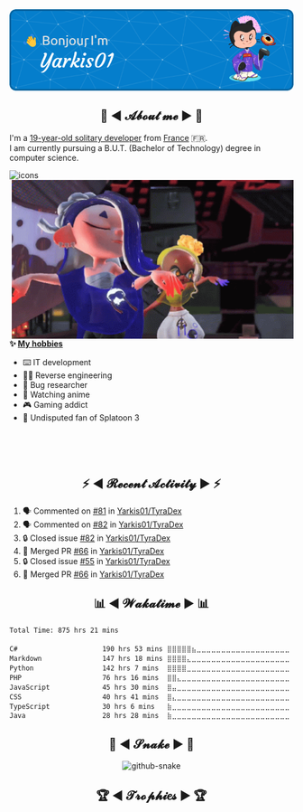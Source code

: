 <div align="center">
  <img src="assets/header.png" />
</div>

<h2 align="center">💬 ◄ 𝓐𝓫𝓸𝓾𝓽 𝓶𝓮 ► 💬</h2>
<!--<img src="https://count.getloli.com/get/@Yarkis01?theme=moebooru" align="right" />-->

<p>I'm a <ins>19-year-old solitary developer</ins> from <ins>France</ins> 🇫🇷.<br />
I am currently pursuing a B.U.T. (Bachelor of Technology) degree in computer science.
</p>


<picture>
  <source media="(prefers-color-scheme: dark)" srcset="assets/icons_dark.svg" />
  <source media="(prefers-color-scheme: light)" srcset="assets/icons.svg" />
  <img alt="icons" src="icons.svg" />
</picture>

<br />

<img src="assets/splatoon3.gif" width="500" align="right" />

**✨ <ins>My hobbies</ins>**
- ⌨️ IT development 
- 👨‍💻 Reverse engineering
- 🐛 Bug researcher
- 👀 Watching anime
- 🎮 Gaming addict
- 🔫 Undisputed fan of Splatoon 3

<br /><br /><br />

<h2 align="center">⚡ ◄ 𝓡𝓮𝓬𝓮𝓷𝓽 𝓐𝓬𝓽𝓲𝓿𝓲𝓽𝔂 ► ⚡</h2>

<!--START_SECTION:activity-->
1. 🗣 Commented on [#81](https://github.com/Yarkis01/TyraDex/issues/81#issuecomment-2770214079) in [Yarkis01/TyraDex](https://github.com/Yarkis01/TyraDex)
2. 🗣 Commented on [#82](https://github.com/Yarkis01/TyraDex/issues/82#issuecomment-2770205385) in [Yarkis01/TyraDex](https://github.com/Yarkis01/TyraDex)
3. 🔒 Closed issue [#82](https://github.com/Yarkis01/TyraDex/issues/82) in [Yarkis01/TyraDex](https://github.com/Yarkis01/TyraDex)
4. 🎉 Merged PR [#66](https://github.com/Yarkis01/TyraDex/pull/66) in [Yarkis01/TyraDex](https://github.com/Yarkis01/TyraDex)
5. 🔒 Closed issue [#55](https://github.com/Yarkis01/TyraDex/issues/55) in [Yarkis01/TyraDex](https://github.com/Yarkis01/TyraDex)
6. 🎉 Merged PR [#66](https://github.com/Yarkis01/TyraDex/pull/66) in [Yarkis01/TyraDex](https://github.com/Yarkis01/TyraDex)
<!--END_SECTION:activity-->

<h2 align="center">📊 ◄ 𝓦𝓪𝓴𝓪𝓽𝓲𝓶𝓮 ► 📊</h2>

<!--START_SECTION:waka-->

```txt
Total Time: 875 hrs 21 mins

C#                     190 hrs 53 mins ⣿⣿⣿⣿⣿⣦⣀⣀⣀⣀⣀⣀⣀⣀⣀⣀⣀⣀⣀⣀⣀⣀⣀⣀⣀   21.81 %
Markdown               147 hrs 18 mins ⣿⣿⣿⣿⣄⣀⣀⣀⣀⣀⣀⣀⣀⣀⣀⣀⣀⣀⣀⣀⣀⣀⣀⣀⣀   16.83 %
Python                 142 hrs 7 mins  ⣿⣿⣿⣿⣀⣀⣀⣀⣀⣀⣀⣀⣀⣀⣀⣀⣀⣀⣀⣀⣀⣀⣀⣀⣀   16.24 %
PHP                    76 hrs 16 mins  ⣿⣿⣄⣀⣀⣀⣀⣀⣀⣀⣀⣀⣀⣀⣀⣀⣀⣀⣀⣀⣀⣀⣀⣀⣀   08.71 %
JavaScript             45 hrs 30 mins  ⣿⣤⣀⣀⣀⣀⣀⣀⣀⣀⣀⣀⣀⣀⣀⣀⣀⣀⣀⣀⣀⣀⣀⣀⣀   05.20 %
CSS                    40 hrs 41 mins  ⣿⣄⣀⣀⣀⣀⣀⣀⣀⣀⣀⣀⣀⣀⣀⣀⣀⣀⣀⣀⣀⣀⣀⣀⣀   04.65 %
TypeScript             30 hrs 6 mins   ⣷⣀⣀⣀⣀⣀⣀⣀⣀⣀⣀⣀⣀⣀⣀⣀⣀⣀⣀⣀⣀⣀⣀⣀⣀   03.44 %
Java                   28 hrs 28 mins  ⣷⣀⣀⣀⣀⣀⣀⣀⣀⣀⣀⣀⣀⣀⣀⣀⣀⣀⣀⣀⣀⣀⣀⣀⣀   03.25 %
```

<!--END_SECTION:waka-->

<div align="center">
  <h2 align="center">🐍 ◄ 𝓢𝓷𝓪𝓴𝓮 ► 🐍</h2>
  <picture>
    <source media="(prefers-color-scheme: dark)" srcset="assets/github-snake-dark.svg" />
    <source media="(prefers-color-scheme: light)" srcset="assets/github-snake.svg" />
    <img alt="github-snake" src="github-snake.svg" />
  </picture>
</div>

<div align="center">
  <h2 align="center">🏆 ◄ 𝓣𝓻𝓸𝓹𝓱𝓲𝒆𝓼 ► 🏆</h2>
  <img src="https://github-profile-trophy.vercel.app/?username=yarkis01&theme=matrix&no-bg=true&no-frame=true&rank=-?&column=-1" alt="">
</div>
